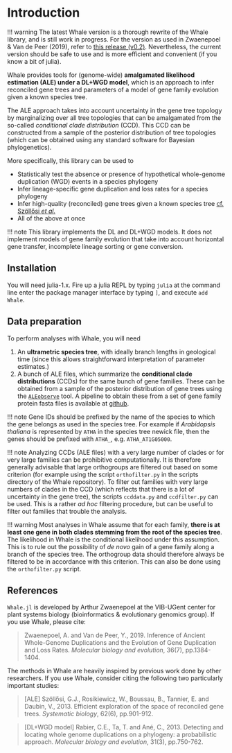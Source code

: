 
# Introduction

!!! warning
    The latest Whale version is a thorough rewrite of the Whale library, and is still work in progress. For the version as used in Zwaenepoel & Van de Peer (2019), refer to [this release (v0.2)](https://github.com/arzwa/Whale.jl/releases/tag/v0.2). Nevertheless, the current version should be safe to use and is more efficient and convenient (if you know a bit of julia).

Whale provides tools for (genome-wide) **amalgamated likelihood estimation (ALE) under a DL+WGD model**, which is an approach to infer reconciled gene trees and parameters of a model of gene family evolution given a known species tree.

The ALE approach takes into account uncertainty in the gene tree topology by marginalizing over all tree topologies that can be amalgamated from the so-called *conditional clade distribution* (CCD). This CCD can be constructed from a sample of the posterior distribution of tree topologies (which can be obtained using any standard software for Bayesian phylogenetics).

More specifically, this library can be used to

- Statistically test the absence or presence of hypothetical whole-genome duplication (WGD) events in a species phylogeny
- Infer lineage-specific gene duplication and loss rates for a species phylogeny
- Infer high-quality (reconciled) gene trees given a known species tree [cf. Szöllősi *et al.*](https://academic.oup.com/sysbio/article/64/1/e42/1634124)
- All of the above at once

!!! note
    This library implements the DL and DL+WGD models. It does not implement models of gene family evolution that take into account horizontal gene transfer, incomplete lineage sorting or gene conversion.

## Installation

You will need julia-1.x. Fire up a julia REPL by typing `julia` at the command line enter the package manager interface by typing `]`, and execute `add Whale`.

## Data preparation

To perform analyses with Whale, you will need  

1. An **ultrametric species tree**, with ideally branch lengths in geological time (since this allows straightforward interpretation of parameter estimates.)
2. A bunch of ALE files, which summarize the **conditional clade distributions** (CCDs) for the same bunch of gene families. These can be obtained from a sample of the posterior distribution of gene trees using the [`ALEobserve`](https://github.com/ssolo/ALE) tool. A pipeline to obtain these from a set of gene family protein fasta files is available at [github](https://github.com/arzwa/whaleprep).

!!! note
    Gene IDs should be prefixed by the name of the species to which the gene belongs as used in the species tree. For example if *Arabidopsis thaliana* is represented by `ATHA` in the species tree newick file, then the genes should be prefixed with `ATHA_`, e.g. `ATHA_AT1G05000`.

!!! note
    Analyzing CCDs (ALE files) with a very large number of clades or for very large families can be prohibitive computationally. It is therefore generally advisable that large orthogroups are filtered out based on some criterion (for example using the script `orthofilter.py` in the scripts directory of the Whale repository). To filter out families with very large numbers of clades in the CCD (which reflects that there is a lot of uncertainty in the gene tree), the scripts `ccddata.py` and `ccdfilter.py` can be used. This is a rather *ad hoc* filtering procedure, but can be useful to filter out families that trouble the analysis.

!!! warning
    Most analyses in Whale assume that for each family, **there is at least one gene in both clades stemming from the root of the species tree**. The likelihood in Whale is the conditional likelihood under this assumption. This is to rule out the possibility of *de novo* gain of a gene family along a branch of the species tree. The orthogroup data should therefore always be filtered to be in accordance with this criterion. This can also be done using the `orthofilter.py` script.


## References

`Whale.jl` is developed by Arthur Zwaenepoel at the VIB-UGent center for plant
systems biology (bioinformatics & evolutionary genomics group). If you use
Whale, please cite:

>Zwaenepoel, A. and Van de Peer, Y., 2019. Inference of Ancient Whole-Genome Duplications and the Evolution of Gene Duplication and Loss Rates. *Molecular biology and evolution*, 36(7), pp.1384-1404.

The methods in Whale are heavily inspired by previous work done by other researchers. If you use Whale, consider citing the following two particularly important studies:

>[ALE] Szöllősi, G.J., Rosikiewicz, W., Boussau, B., Tannier, E. and Daubin, V., 2013. Efficient exploration of the space of reconciled gene trees. *Systematic biology*, 62(6), pp.901-912.

>[DL+WGD model] Rabier, C.E., Ta, T. and Ané, C., 2013. Detecting and locating whole genome duplications on a phylogeny: a probabilistic approach. *Molecular biology and evolution*, 31(3), pp.750-762.
